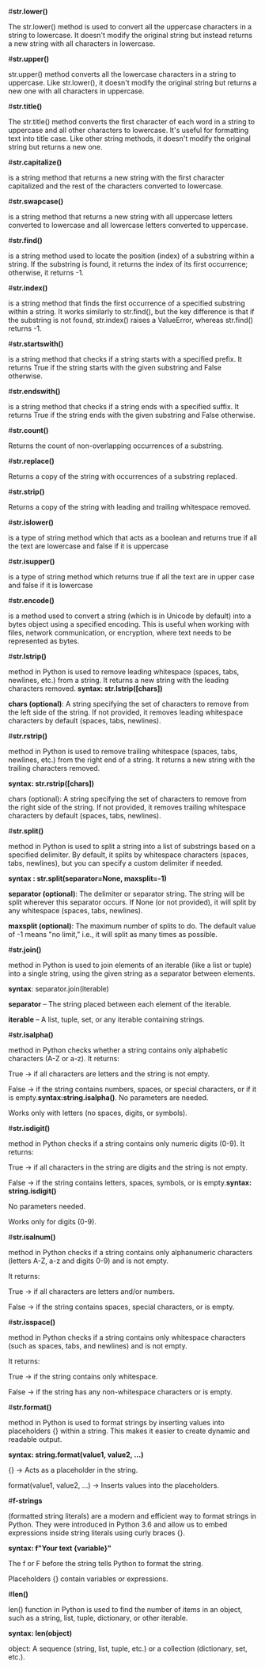 #**str.lower()**

The str.lower() method is used to convert all the uppercase characters in a string to lowercase. It doesn't modify the original string but instead returns a new string with all characters in lowercase.

#**str.upper()**

str.upper() method converts all the lowercase characters in a string to uppercase. Like str.lower(), it doesn't modify the original string but returns a new one with all characters in uppercase.

#**str.title()**

The str.title() method converts the first character of each word in a string to uppercase and all other characters to lowercase. It's useful for formatting text into title case. Like other string methods, it doesn't modify the original string but returns a new one.

#**str.capitalize()**

is a string method that returns a new string with the first character capitalized and the rest of the characters converted to lowercase.

#**str.swapcase()**

is a string method that returns a new string with all uppercase letters converted to lowercase and all lowercase letters converted to uppercase.

#**str.find()**

is a string method used to locate the position (index) of a substring within a string. If the substring is found, it returns the index of its first occurrence; otherwise, it returns -1.

#**str.index()**

is a string method that finds the first occurrence of a specified substring within a string. It works similarly to str.find(), but the key difference is that if the substring is not found, str.index() raises a ValueError, whereas str.find() returns -1.

#**str.startswith()**

is a string method that checks if a string starts with a specified prefix. It returns True if the string starts with the given substring and False otherwise.

#**str.endswith()**

is a string method that checks if a string ends with a specified suffix. It returns True if the string ends with the given substring and False otherwise.

#**str.count()**

 Returns the count of non-overlapping occurrences of a substring.

#**str.replace()**

 Returns a copy of the string with occurrences of a substring replaced.

#**str.strip()**

 Returns a copy of the string with leading and trailing whitespace removed.

#**str.islower()**

is a type of string method which that acts as a boolean and returns true if all the text are lowercase and false if it is uppercase

#**str.isupper()**

is a type of string method which returns true if all the text are in upper case and false if it is lowercase

#**str.encode()** 

is a method used to convert a string (which is in Unicode by default) into a bytes object using a specified encoding. This is useful when working with files, network communication, or encryption, where text needs to be represented as bytes.

#**str.lstrip()**

 method in Python is used to remove leading whitespace (spaces, tabs, newlines, etc.) from a string. It returns a new string with the leading characters removed.
**syntax: str.lstrip([chars])**

**chars (optional)**: A string specifying the set of characters to remove from the left side of the string. If not provided, it removes leading whitespace characters by default (spaces, tabs, newlines).

#**str.rstrip()**

 method in Python is used to remove trailing whitespace (spaces, tabs, newlines, etc.) from the right end of a string. It returns a new string with the trailing characters removed.

**syntax: str.rstrip([chars])**

chars (optional): A string specifying the set of characters to remove from the right side of the string. If not provided, it removes trailing whitespace characters by default (spaces, tabs, newlines).

#**str.split()**

 method in Python is used to split a string into a list of substrings based on a specified delimiter. By default, it splits by whitespace characters (spaces, tabs, newlines), but you can specify a custom delimiter if needed.

**syntax : str.split(separator=None, maxsplit=-1)**

**separator (optional)**: The delimiter or separator string. The string will be split wherever this separator occurs. If None (or not provided), it will split by any whitespace (spaces, tabs, newlines).

**maxsplit (optional)**: The maximum number of splits to do. The default value of -1 means "no limit," i.e., it will split as many times as possible.

#**str.join()**

 method in Python is used to join elements of an iterable (like a list or tuple) into a single string, using the given string as a separator between elements.

**syntax**: separator.join(iterable)

**separator** – The string placed between each element of the iterable.

**iterable** – A list, tuple, set, or any iterable containing strings.

#**str.isalpha()** 

method in Python checks whether a string contains only alphabetic characters (A-Z or a-z). It returns:

True → if all characters are letters and the string is not empty.

False → if the string contains numbers, spaces, or special characters, or if it is empty.**syntax:string.isalpha()**. No parameters are needed.

Works only with letters (no spaces, digits, or symbols).

#**str.isdigit()** 

method in Python checks if a string contains only numeric digits (0-9). It returns:

True → if all characters in the string are digits and the string is not empty.

False → if the string contains letters, spaces, symbols, or is empty.**syntax: string.isdigit()**

No parameters needed.

Works only for digits (0-9).

#**str.isalnum()**

 method in Python checks if a string contains only alphanumeric characters (letters A-Z, a-z and digits 0-9) and is not empty.

It returns:

True → if all characters are letters and/or numbers.

False → if the string contains spaces, special characters, or is empty.

#**str.isspace()**

 method in Python checks if a string contains only whitespace characters (such as spaces, tabs, and newlines) and is not empty.

It returns:

True → if the string contains only whitespace.

False → if the string has any non-whitespace characters or is empty.

#**str.format()**

 method in Python is used to format strings by inserting values into placeholders {} within a string. This makes it easier to create dynamic and readable output.

**syntax: string.format(value1, value2, ...)**

{} → Acts as a placeholder in the string.

format(value1, value2, ...) → Inserts values into the placeholders.

#**f-strings**

 (formatted string literals) are a modern and efficient way to format strings in Python. They were introduced in Python 3.6 and allow us to embed expressions inside string literals using curly braces {}.

**syntax: f"Your text {variable}"**

The f or F before the string tells Python to format the string.

Placeholders {} contain variables or expressions.

#**len()**

len() function in Python is used to find the number of items in an object, such as a string, list, tuple, dictionary, or other iterable.

**syntax: len(object)**

object: A sequence (string, list, tuple, etc.) or a collection (dictionary, set, etc.).

